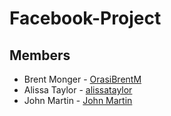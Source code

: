 # Facebook-Project



## Members

* Brent Monger - [OrasiBrentM](https://github.com/OrasiBrentM)
* Alissa Taylor - [alissataylor](https://github.com/alissataylor)
* John Martin - [John Martin](https://github.com/JohnMart)
